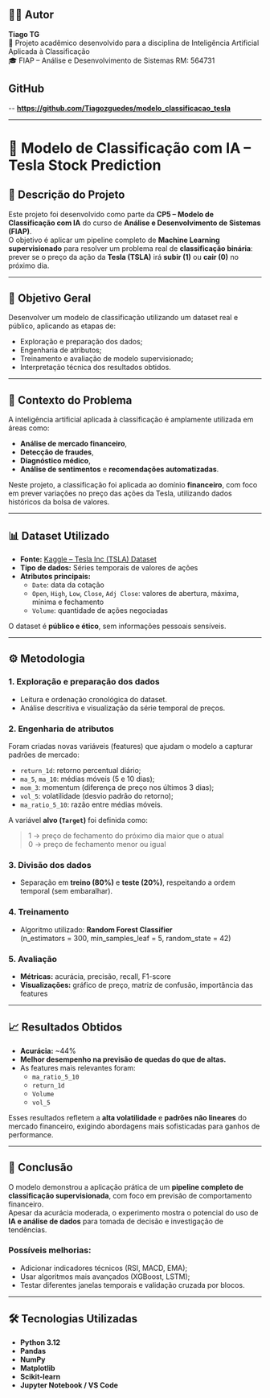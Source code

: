 ## 👨‍💻 Autor
**Tiago TG**  
📍 Projeto acadêmico desenvolvido para a disciplina de Inteligência Artificial Aplicada à Classificação  
🎓 FIAP – Análise e Desenvolvimento de Sistemas
RM: 564731
## GitHub
-- **https://github.com/Tiagozguedes/modelo_classificacao_tesla**

---

# 🧠 Modelo de Classificação com IA – Tesla Stock Prediction

## 📘 Descrição do Projeto
Este projeto foi desenvolvido como parte da **CP5 – Modelo de Classificação com IA** do curso de **Análise e Desenvolvimento de Sistemas (FIAP)**.  
O objetivo é aplicar um pipeline completo de **Machine Learning supervisionado** para resolver um problema real de **classificação binária**: prever se o preço da ação da **Tesla (TSLA)** irá **subir (1)** ou **cair (0)** no próximo dia.

---

## 🎯 Objetivo Geral
Desenvolver um modelo de classificação utilizando um dataset real e público, aplicando as etapas de:
- Exploração e preparação dos dados;
- Engenharia de atributos;
- Treinamento e avaliação de modelo supervisionado;
- Interpretação técnica dos resultados obtidos.

---

## 🧩 Contexto do Problema
A inteligência artificial aplicada à classificação é amplamente utilizada em áreas como:
- **Análise de mercado financeiro**,  
- **Detecção de fraudes**,  
- **Diagnóstico médico**,  
- **Análise de sentimentos** e **recomendações automatizadas**.  

Neste projeto, a classificação foi aplicada ao domínio **financeiro**, com foco em prever variações no preço das ações da Tesla, utilizando dados históricos da bolsa de valores.

---

## 📊 Dataset Utilizado
- **Fonte:** [Kaggle – Tesla Inc (TSLA) Dataset](https://www.kaggle.com/datasets/abhimaneukj/tesla-inc-tsla-dataset)
- **Tipo de dados:** Séries temporais de valores de ações
- **Atributos principais:**
  - `Date`: data da cotação  
  - `Open`, `High`, `Low`, `Close`, `Adj Close`: valores de abertura, máxima, mínima e fechamento  
  - `Volume`: quantidade de ações negociadas  

O dataset é **público e ético**, sem informações pessoais sensíveis.

---

## ⚙️ Metodologia

### 1. Exploração e preparação dos dados
- Leitura e ordenação cronológica do dataset.  
- Análise descritiva e visualização da série temporal de preços.

### 2. Engenharia de atributos
Foram criadas novas variáveis (features) que ajudam o modelo a capturar padrões de mercado:
- `return_1d`: retorno percentual diário;  
- `ma_5`, `ma_10`: médias móveis (5 e 10 dias);  
- `mom_3`: momentum (diferença de preço nos últimos 3 dias);  
- `vol_5`: volatilidade (desvio padrão do retorno);  
- `ma_ratio_5_10`: razão entre médias móveis.

A variável **alvo (`Target`)** foi definida como:
> 1 → preço de fechamento do próximo dia maior que o atual  
> 0 → preço de fechamento menor ou igual

### 3. Divisão dos dados
- Separação em **treino (80%)** e **teste (20%)**, respeitando a ordem temporal (sem embaralhar).

### 4. Treinamento
- Algoritmo utilizado: **Random Forest Classifier**  
  (n_estimators = 300, min_samples_leaf = 5, random_state = 42)

### 5. Avaliação
- **Métricas:** acurácia, precisão, recall, F1-score  
- **Visualizações:** gráfico de preço, matriz de confusão, importância das features

---

## 📈 Resultados Obtidos
- **Acurácia:** ~44%  
- **Melhor desempenho na previsão de quedas do que de altas.**
- As features mais relevantes foram:
  - `ma_ratio_5_10`
  - `return_1d`
  - `Volume`
  - `vol_5`

Esses resultados refletem a **alta volatilidade** e **padrões não lineares** do mercado financeiro, exigindo abordagens mais sofisticadas para ganhos de performance.

---

## 🧠 Conclusão
O modelo demonstrou a aplicação prática de um **pipeline completo de classificação supervisionada**, com foco em previsão de comportamento financeiro.  
Apesar da acurácia moderada, o experimento mostra o potencial do uso de **IA e análise de dados** para tomada de decisão e investigação de tendências.

### Possíveis melhorias:
- Adicionar indicadores técnicos (RSI, MACD, EMA);
- Usar algoritmos mais avançados (XGBoost, LSTM);
- Testar diferentes janelas temporais e validação cruzada por blocos.

---

## 🛠️ Tecnologias Utilizadas
- **Python 3.12**
- **Pandas**
- **NumPy**
- **Matplotlib**
- **Scikit-learn**
- **Jupyter Notebook / VS Code**


